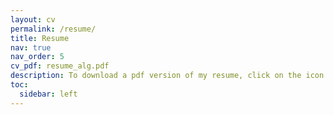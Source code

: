 ```yaml
---
layout: cv
permalink: /resume/
title: Resume
nav: true
nav_order: 5
cv_pdf: resume_alg.pdf
description: To download a pdf version of my resume, click on the icon to the right.
toc:
  sidebar: left
---
```


